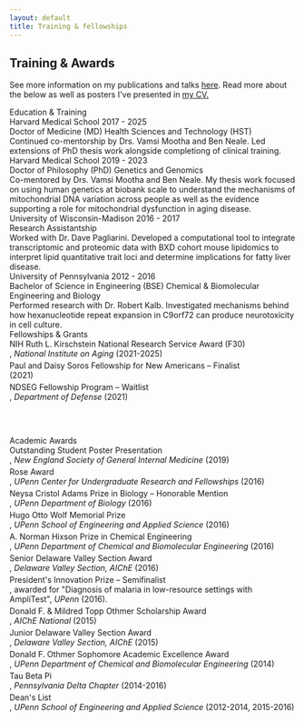 ```yaml
---
layout: default
title: Training & fellowships
---
```


<div class="profile">
  <section>
    <h1 class="profile-title">Training & Awards</h1>
    <p>See more information on my publications and talks <a href="/publications">here</a>. Read more about the below as well as posters I've presented in <a href="/assets/cv.pdf">my CV.</a></p>
    <div class="profile-subheading">Education & Training</div>
    <div class="item">
      <div class="title">
        <span>Harvard Medical School</span>
        <span class="date">2017 - 2025</span>
      </div>
      <div class="degree">
        <span>Doctor of Medicine (MD)</span>
        <span class="field">Health Sciences and Technology (HST)</span>
      </div>
      <profile-para>Continued co-mentorship by Drs. Vamsi Mootha and Ben Neale. Led extensions of PhD thesis work alongside completiong of clinical training.</profile-para>
    </div>
    <div class="item">
      <div class="title">
        <span>Harvard Medical School</span>
        <span class="date">2019 - 2023</span>
      </div>
      <div class="degree">
        <span>Doctor of Philosophy (PhD)</span>
        <span class="field">Genetics and Genomics</span>
      </div>
      <profile-para>Co-mentored by Drs. Vamsi Mootha and Ben Neale. My thesis work focused on using human genetics at biobank scale to understand the mechanisms of mitochondrial DNA variation across people as well as the evidence supporting a role for mitochondrial dysfunction in aging disease.</profile-para>
    </div>
    <div class="item">
      <div class="title">
        <span>University of Wisconsin-Madison</span>
        <span class="date">2016 - 2017</span>
      </div>
      <div class="degree">
        <span>Research Assistantship</span>
      </div>
      <profile-para>Worked with Dr. Dave Pagliarini. Developed a computational tool to integrate transcriptomic and proteomic data with BXD cohort mouse lipidomics to interpret lipid quantitative trait loci and determine implications for fatty liver disease.</profile-para>
    </div>
    <div class="item">
      <div class="title">
        <span>University of Pennsylvania</span>
        <span class="date">2012 - 2016</span>
      </div>
      <div class="degree">
        <span>Bachelor of Science in Engineering (BSE)</span>
        <span class="field">Chemical & Biomolecular Engineering and Biology</span>
      </div>
      <profile-para>Performed research with Dr. Robert Kalb. Investigated mechanisms behind how hexanucleotide repeat expansion in C9orf72 can produce neurotoxicity in cell culture.</profile-para>
    </div>
  </section>
</div>

<div class="publications">
  <div class="subheading">Fellowships & Grants</div>
  <section class="papers" style="counter-reset: citation-counter 4; margin-bottom: 3.5rem">
    <div class="paper">
      <div class="citation" style="padding-bottom: 0.25rem">
        <div class='awname'>NIH Ruth L. Kirschstein National Research Service Award (F30)</div>, <em>National Institute on Aging</em> (2021-2025)
      </div>
      <div class="citation" style="padding-bottom: 0.25rem">
        <div class='awname'>Paul and Daisy Soros Fellowship for New Americans – Finalist</div> (2021)
      </div>
      <div class="citation" style="padding-bottom: 0.25rem">
        <div class='awname'>NDSEG Fellowship Program – Waitlist</div>, <em>Department of Defense</em> (2021)
      </div>
    </div>
  </section>

  <div class="subheading" style="margin-top: 0rem;">Academic Awards</div>
  <section class="papers" style="counter-reset: citation-counter 13">
    <div class="paper">
      <div class="citation" style="padding-bottom: 0.25rem">
        <div class='awname'>Outstanding Student Poster Presentation</div>, <em>New England Society of General Internal Medicine</em> (2019)
      </div>
      <div class="citation" style="padding-bottom: 0.25rem">
        <div class='awname'>Rose Award</div>, <em>UPenn Center for Undergraduate Research and Fellowships</em> (2016)
      </div>
      <div class="citation" style="padding-bottom: 0.25rem">
        <div class='awname'>Neysa Cristol Adams Prize in Biology – Honorable Mention</div>, <em>UPenn Department of Biology</em> (2016)
      </div>
      <div class="citation" style="padding-bottom: 0.25rem">
        <div class='awname'>Hugo Otto Wolf Memorial Prize</div>, <em>UPenn School of Engineering and Applied Science</em> (2016)
      </div>
      <div class="citation" style="padding-bottom: 0.25rem">
        <div class='awname'>A. Norman Hixson Prize in Chemical Engineering</div>, <em>UPenn Department of Chemical and Biomolecular Engineering</em> (2016)
      </div>
      <div class="citation" style="padding-bottom: 0.25rem">
        <div class='awname'>Senior Delaware Valley Section Award</div>, <em>Delaware Valley Section, AIChE</em> (2016)
      </div>
      <div class="citation" style="padding-bottom: 0.25rem">
        <div class='awname'>President's Innovation Prize – Semifinalist</div>, awarded for "Diagnosis of malaria in low-resource settings with AmpliTest", <em>UPenn</em> (2016).
      </div>
      <div class="citation" style="padding-bottom: 0.25rem">
        <div class='awname'>Donald F. & Mildred Topp Othmer Scholarship Award</div>, <em>AIChE National</em> (2015)
      </div>
      <div class="citation" style="padding-bottom: 0.25rem">
        <div class='awname'>Junior Delaware Valley Section Award</div>, <em>Delaware Valley Section, AIChE</em> (2015)
      </div>
      <div class="citation" style="padding-bottom: 0.25rem">
        <div class='awname'>Donald F. Othmer Sophomore Academic Excellence Award</div>, <em>UPenn Department of Chemical and Biomolecular Engineering</em> (2014)
      </div>
      <div class="citation" style="padding-bottom: 0.25rem">
        <div class='awname'>Tau Beta Pi</div>, <em>Pennsylvania Delta Chapter</em> (2014-2016)
      </div>
      <div class="citation" style="padding-bottom: 0.25rem">
        <div class='awname'>Dean's List</div>, <em>UPenn School of Engineering and Applied Science</em> (2012-2014, 2015-2016)
      </div>
    </div>
  </section>
</div>